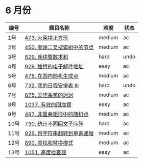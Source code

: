 # 6 月份

**编号**|**题目名称**|**难度**|**状态**
--------|------------|--------|--------
1号|[473. 火柴拼正方形](./第1题%20473.%20火柴拼正方形)|medium|ac
2号|[450. 删除二叉搜索树中的节点](./第2题%20450.%20删除二叉搜索树中的节点)|medium|ac
3号|[829. 连续整数求和](./第3题%20829.%20连续整数求和)|hard|undo
4号|[929. 独特的电子邮件地址](./第4题%20929.%20独特的电子邮件地址)|easy|ac
5号|[478. 在圆内随机生成点](./第5题%20478.%20在圆内随机生成点)|medium|ac
6号|[732. 我的日程安排表 III](./第6题%20732.%20我的日程安排表%20III)|hard|undo
7号|[875. 爱吃香蕉的珂珂](./第7题%20875.%20爱吃香蕉的珂珂)|medium|ac
8号|[1037. 有效的回旋镖](./第8题%201037.%20有效的回旋镖)|easy|ac
9号|[497. 非重叠矩形中的随机点](./第9题%20497.%20非重叠矩形中的随机点)|medium|ac
10号|[730. 统计不同回文子序列](./第10题%20730.%20统计不同回文子序列)|hard|ac
11号|[926. 将字符串翻转到单调递增](./第11题%20926.%20将字符串翻转到单调递增)|medium|ac
12号|[890. 查找和替换模式](./第12题%20890.%20查找和替换模式)|medium|ac
13号|[1051. 高度检查器](./第13题%201051.%20高度检查器)|easy|ac
